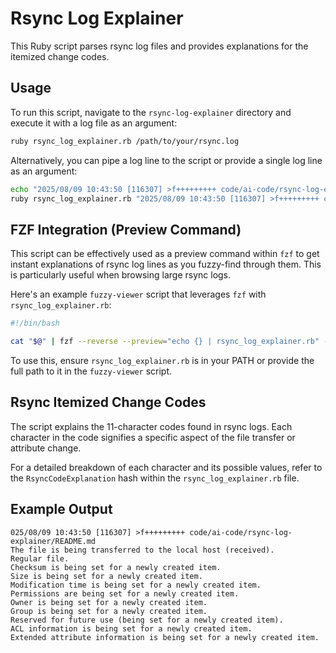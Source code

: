 # Rsync Log Explainer

This Ruby script parses rsync log files and provides explanations for the itemized change codes.

## Usage

To run this script, navigate to the `rsync-log-explainer` directory and execute it with a log file as an argument:

```bash
ruby rsync_log_explainer.rb /path/to/your/rsync.log
```

Alternatively, you can pipe a log line to the script or provide a single log line as an argument:

```bash
echo "2025/08/09 10:43:50 [116307] >f+++++++++ code/ai-code/rsync-log-explainer/README.md" | ruby rsync_log_explainer.rb
ruby rsync_log_explainer.rb "2025/08/09 10:43:50 [116307] >f+++++++++ code/ai-code/rsync-log-explainer/README.md"
```

## FZF Integration (Preview Command)

This script can be effectively used as a preview command within `fzf` to get instant explanations of rsync log lines as you fuzzy-find through them. This is particularly useful when browsing large rsync logs.

Here's an example `fuzzy-viewer` script that leverages `fzf` with `rsync_log_explainer.rb`:

```bash
#!/bin/bash

cat "$@" | fzf --reverse --preview="echo {} | rsync_log_explainer.rb" --preview-window "top:50%"
```

To use this, ensure `rsync_log_explainer.rb` is in your PATH or provide the full path to it in the `fuzzy-viewer` script.

## Rsync Itemized Change Codes

The script explains the 11-character codes found in rsync logs. Each character in the code signifies a specific aspect of the file transfer or attribute change.

For a detailed breakdown of each character and its possible values, refer to the `RsyncCodeExplanation` hash within the `rsync_log_explainer.rb` file.

## Example Output

```
025/08/09 10:43:50 [116307] >f+++++++++ code/ai-code/rsync-log-explainer/README.md
The file is being transferred to the local host (received).
Regular file.
Checksum is being set for a newly created item.
Size is being set for a newly created item.
Modification time is being set for a newly created item.
Permissions are being set for a newly created item.
Owner is being set for a newly created item.
Group is being set for a newly created item.
Reserved for future use (being set for a newly created item).
ACL information is being set for a newly created item.
Extended attribute information is being set for a newly created item.
```
